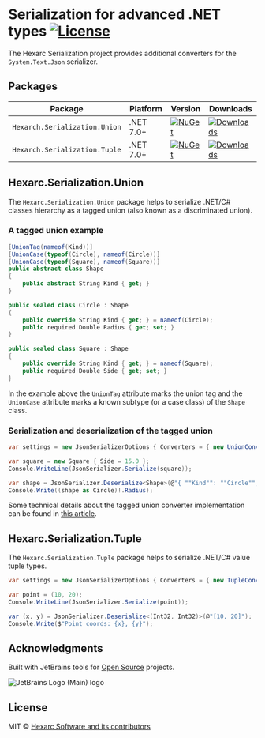 # Serialization for advanced .NET types [![License](http://img.shields.io/:license-mit-blue.svg)](http://badges.mit-license.org)

The Hexarc Serialization project provides additional converters for the `System.Text.Json` serializer.

## Packages

|Package| Platform  |Version|Downloads|
|-------|-----------|-------|---------|
|`Hexarch.Serialization.Union`| .NET 7.0+ |[![NuGet](https://img.shields.io/nuget/v/Hexarc.Serialization.Union.svg)](https://www.nuget.org/packages/Hexarc.Serialization.Union)|[![Downloads](http://img.shields.io/nuget/dt/Hexarc.Serialization.Union.svg)](https://www.nuget.org/packages/Hexarc.Serialization.Union)|
|`Hexarch.Serialization.Tuple`| .NET 7.0+ |[![NuGet](https://img.shields.io/nuget/v/Hexarc.Serialization.Tuple.svg)](https://www.nuget.org/packages/Hexarc.Serialization.Tuple)|[![Downloads](http://img.shields.io/nuget/dt/Hexarc.Serialization.Tuple.svg)](https://www.nuget.org/packages/Hexarc.Serialization.Tuple)|

## Hexarc.Serialization.Union

The `Hexarc.Serialization.Union` package helps to serialize .NET/C# classes hierarchy as a tagged union (also known as a discriminated union).

### A tagged union example
```c#
[UnionTag(nameof(Kind))]
[UnionCase(typeof(Circle), nameof(Circle))]
[UnionCase(typeof(Square), nameof(Square))]
public abstract class Shape
{
    public abstract String Kind { get; }
}

public sealed class Circle : Shape
{
    public override String Kind { get; } = nameof(Circle);
    public required Double Radius { get; set; } 
}

public sealed class Square : Shape
{
    public override String Kind { get; } = nameof(Square);
    public required Double Side { get; set; }
}
```

In the example above the `UnionTag` attribute marks the union tag and the `UnionCase` attribute 
marks a known subtype (or a case class) of the `Shape` class.

### Serialization and deserialization of the tagged union
```c#
var settings = new JsonSerializerOptions { Converters = { new UnionConverterFactory() } };

var square = new Square { Side = 15.0 };
Console.WriteLine(JsonSerializer.Serialize(square));

var shape = JsonSerializer.Deserialize<Shape>(@"{ ""Kind"": ""Circle"", ""Radius"": 10.0 }");
Console.Write((shape as Circle)!.Radius);
```

Some technical details about the tagged union converter implementation can be found in [this article](https://shadeglare.medium.com/mimic-discriminating-union-types-in-c-with-serialization-via-system-text-json-3da67ef58dc0).

## Hexarc.Serialization.Tuple

The `Hexarc.Serialization.Tuple` package helps to serialize .NET/C# value tuple types.

```c#
var settings = new JsonSerializerOptions { Converters = { new TupleConverterFactory() } };

var point = (10, 20);
Console.WriteLine(JsonSerializer.Serialize(point));

var (x, y) = JsonSerializer.Deserialize<(Int32, Int32)>(@"[10, 20]");
Console.Write($"Point coords: {x}, {y}");
```

## Acknowledgments
Built with JetBrains tools for [Open Source](https://jb.gg/OpenSourceSupport) projects.

![JetBrains Logo (Main) logo](https://resources.jetbrains.com/storage/products/company/brand/logos/jb_beam.svg)

## License
MIT © [Hexarc Software and its contributors](https://github.com/hexarc-software)



